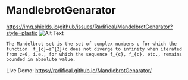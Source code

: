 # MandlebrotGenarator
https://img.shields.io/github/issues/Radifical/MandelbrotGenarator?style=plastic
![Alt Text](https://media.giphy.com/media/93VRypoWhaJ6ZMX8U0/giphy.gif)

`The Mandelbrot set is the set of complex numbers c for which the function  f_{c}=z^{2}+c does not diverge to infinity when iterated from z=0, i.e., for which the sequence f_{c}, f_{c}, etc., remains bounded in absolute value.`

Live Demo: https://radifical.github.io/MandlebrotGenarator/
